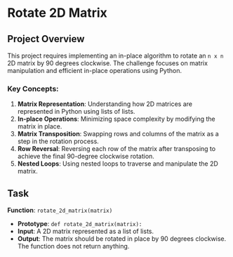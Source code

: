 # Rotate 2D Matrix

## Project Overview

This project requires implementing an in-place algorithm to rotate an `n x n` 2D matrix by 90 degrees clockwise. The challenge focuses on matrix manipulation and efficient in-place operations using Python.

### Key Concepts:
1. **Matrix Representation**: Understanding how 2D matrices are represented in Python using lists of lists.
2. **In-place Operations**: Minimizing space complexity by modifying the matrix in place.
3. **Matrix Transposition**: Swapping rows and columns of the matrix as a step in the rotation process.
4. **Row Reversal**: Reversing each row of the matrix after transposing to achieve the final 90-degree clockwise rotation.
5. **Nested Loops**: Using nested loops to traverse and manipulate the 2D matrix.

## Task

**Function**: `rotate_2d_matrix(matrix)`

- **Prototype**: `def rotate_2d_matrix(matrix):`
- **Input**: A 2D matrix represented as a list of lists.
- **Output**: The matrix should be rotated in place by 90 degrees clockwise. The function does not return anything.
